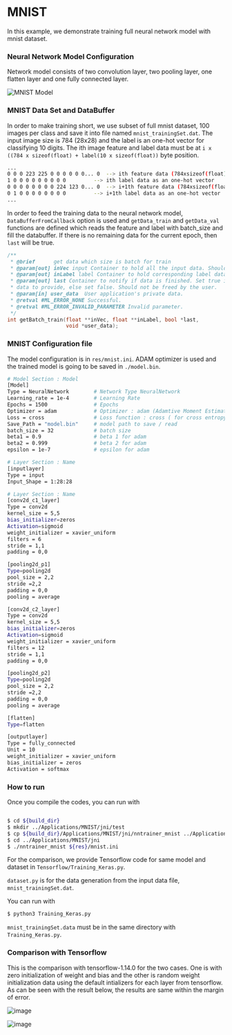 # MNIST

In this example, we demonstrate training full neural network model with mnist dataset.

### Neural Network Model Configuration
Network model consists of two convolution layer, two pooling layer, one flatten layer and one fully connected layer.

![MNIST Model](/docs/images/mnist_model.png?raw=true)

### MNIST Data Set and DataBuffer
In order to make training short, we use subset of full mnist dataset, 100 images per class and save it into file named ```mnist_trainingSet.dat```. The input image size is 784 (28x28) and the label is an one-hot vector for classifying 10 digits. The ith image feature and label data must be at ```i x ((784 x sizeof(float) + label(10 x sizeof(float))``` byte position.

``` bash
...
0 0 0 223 225 0 0 0 0 0 0... 0  --> ith feature data (784xsizeof(float))
1 0 0 0 0 0 0 0 0 0         --> ith label data as an one-hot vector
0 0 0 0 0 0 0 0 224 123 0... 0  --> i+1th feature data (784xsizeof(float))
0 1 0 0 0 0 0 0 0 0         --> i+1th label data as an one-hot vector
...

```

In order to feed the training data to the neural network model, ```DataBufferFromCallback``` option is used and ```getData_train``` and ```getData_val``` functions are defined which reads the feature and label with batch_size and fill the databuffer. If there is no remaining data for the current epoch, then ```last``` will be true.

``` c++
/**
 * @brief      get data which size is batch for train
 * @param[out] inVec input Container to hold all the input data. Should not be freed by the user
 * @param[out] inLabel label Container to hold corresponding label data. Should not be freed by the user.
 * @param[out] last Container to notify if data is finished. Set true if no more
 * data to provide, else set false. Should not be freed by the user.
 * @param[in] user_data  User application's private data.
 * @retval #ML_ERROR_NONE Successful.
 * @retval #ML_ERROR_INVALID_PARAMETER Invalid parameter.
 */
int getBatch_train(float **inVec, float **inLabel, bool *last,
                   void *user_data);
```

### MNIST Configuration file
The model configuration is in ```res/mnist.ini```. ADAM optimizer is used and the trained model is going to be saved in ```./model.bin```.

``` bash
# Model Section : Model
[Model]
Type = NeuralNetwork	    # Network Type NeuralNetwork
Learning_rate = 1e-4 	    # Learning Rate
Epochs = 1500		        # Epochs
Optimizer = adam 	        # Optimizer : adam (Adamtive Moment Estimation)
Loss = cross  		        # Loss function : cross ( for cross entropy )
Save_Path = "model.bin"  	# model path to save / read
batch_size = 32		        # batch size
beta1 = 0.9 		        # beta 1 for adam
beta2 = 0.999	            # beta 2 for adam
epsilon = 1e-7	            # epsilon for adam

# Layer Section : Name
[inputlayer]
Type = input
Input_Shape = 1:28:28

# Layer Section : Name
[conv2d_c1_layer]
Type = conv2d
kernel_size = 5,5
bias_initializer=zeros
Activation=sigmoid
weight_initializer = xavier_uniform
filters = 6
stride = 1,1
padding = 0,0

[pooling2d_p1]
Type=pooling2d
pool_size = 2,2
stride =2,2
padding = 0,0
pooling = average

[conv2d_c2_layer]
Type = conv2d
kernel_size = 5,5
bias_initializer=zeros
Activation=sigmoid
weight_initializer = xavier_uniform
filters = 12
stride = 1,1
padding = 0,0

[pooling2d_p2]
Type=pooling2d
pool_size = 2,2
stride =2,2
padding = 0,0
pooling = average

[flatten]
Type=flatten

[outputlayer]
Type = fully_connected
Unit = 10
weight_initializer = xavier_uniform
bias_initializer = zeros
Activation = softmax

```

### How to run
Once you compile the codes, you can run with

``` bash

$ cd ${build_dir}
$ mkdir ../Applications/MNIST/jni/test
$ cp ${build_dir}/Applications/MNIST/jni/nntrainer_mnist ../Applications/MNIST/jni
$ cd ../Applications/MNIST/jni
$ ./nntrainer_mnist ${res}/mnist.ini
```

For the comparison, we provide Tensorflow code for same model and dataset in ```Tensorflow/Training_Keras.py```.

```dataset.py``` is for the data generation from the input data file, ```mnist_trainingSet.dat```.


You can run with

``` bash
$ python3 Training_Keras.py
```

```mnist_trainingSet.data``` must be in the same directory with ```Training_Keras.py```.


### Comparison with Tensorflow
This is the comparison with tensorflow-1.14.0 for the two cases. One is with zero initialization of weight and bias and the other is random weight initialization data using the default intializers for each layer from tensorflow. As can be seen with the result below, the results are same within the margin of error.

![image](/docs/images/image2020-9-1_8-23-40.png?raw=true)


![image](/docs/images/image2020-9-1_8-23-40.png?raw=true)
